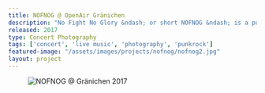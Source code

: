 ```yaml
---
title: NOFNOG @ OpenAir Gränichen
description: "No Fight No Glory &ndash; or short NOFNOG &ndash; is a punkrock band from the Swiss 'Rheintal'. I got to photograph them at the Openair Gränichen in 2017. This was my first time in the photographer pit!"
released: 2017
type: Concert Photography
tags: ['concert', 'live music', 'photography', 'punkrock']
featured-image: "/assets/images/projects/nofnog/nofnog2.jpg"
layout: project
---
```

<figure class="imagelist">
    <img src="{{ site.url }}/assets/images/projects/nofnog/nofnog_collage_1.jpg" alt="NOFNOG @ Gränichen 2017" />
</figure>